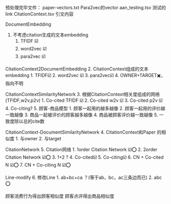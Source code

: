 
预处理完毕文件：
paper-vectors.txt Para2vec的vector
aan_testing.tsv 测试的link
CitationContext.tsv 引文内容


DocumentEmbedding
1. 不考虑citation生成的文本embedding
    1. TFIDF ☑️
    2. word2vec ☑️
    3. para2vec ☑️

CitationContext2DocumentEmbedding
2. CitationContext组成的文本embedding
    1.  TFIDF☑️
    2. word2vec ☑️
    3. para2vec☑️
    4. OWNER+TARGET✖️，指向不明

CitationContextSimilarityNetwork
3. 根据CitationContext相关度组成的网络 (TFIDF,w2v,p2v)
    1. Co-cited TFIDF ☑️
    2. Co-cited w2v ☑️
    3. Co-cited p2v ☑️
    4. Co-citing?
    5. 顾客-商品模型
        1. 顾客一起用的越多越像
        2. 顾客一起用的评价越一致越像
        3. 商品一起被评价的顾客越多越像
        4. 商品被顾客评价越一致越像
        5. 一致度除以总的cite数

CitationContext-DocumentSimilarityNetwork
4. CitationContext和Paper 的相似度
    1. 与owner
    2. 与target

CitationNetwork
5. Citation网络
    1. 1order Citation Network ☑️⭕️
    2. 2order Citation Network ☑️⭕️
    3. 1+2 ?
    4. Co-cited☑️
    5. Co-citing☑️
    6. CN + Co-cited N ☑️⭕️
    7. CN + Co-citing N ☑️⭕️

Line-modify
6. 修改Line
    1. ab+bc+ca ？(等于ab，bc，ac三条边而已)
    2. abc ⭕️


顾客消费行为得出顾客相似度
顾客点评得出商品相似度
